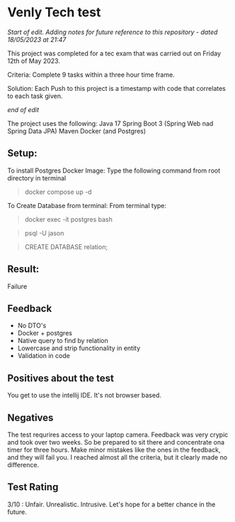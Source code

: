 # Venly Tech test

*Start of edit. Adding notes for future reference to this repository - dated 18/05/2023 at 21:47*

This project was completed for a tec exam that was carried out on Friday 12th of May 2023.

Criteria: Complete 9 tasks within a three hour time frame.

Solution: Each Push to this project is a timestamp with code that correlates to each task given.

*end of edit*

The project uses the following:
Java 17
Spring Boot 3 (Spring Web nad Spring Data JPA)
Maven
Docker (and Postgres)

Setup:
---
To install Postgres Docker Image: 
Type the following command from root directory in terminal 
> docker compose up -d

To Create Database from terminal:
From terminal type: 
> docker exec -it postgres bash

> psql -U jason

> CREATE DATABASE relation;

Result:
---
Failure

Feedback
---
- No DTO's
- Docker + postgres
- Native query to find by relation
- Lowercase and strip functionality in entity
- Validation in code

Positives about the test
---
You get to use the intellij IDE. It's not browser based.

Negatives
---
The test requrires access to your laptop camera.
Feedback was very crypic and took over two weeks.
So be prepared to sit there and concentrate ona timer for three hours.
Make minor mistakes like the ones in the feedback, and they will fail you.
I reached almost all the criteria, but it clearly made no difference.

Test Rating
---
3/10 : Unfair. Unrealistic. Intrusive.
Let's hope for a better chance in the future.

